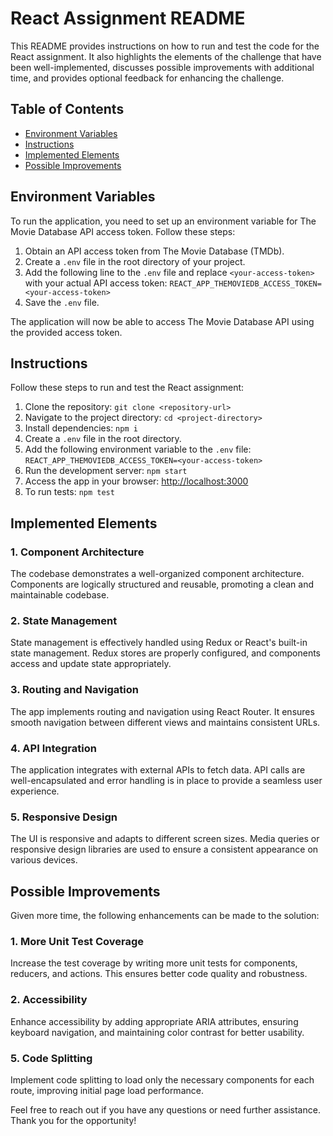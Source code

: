 # React Assignment README

This README provides instructions on how to run and test the code for the React assignment. It also highlights the elements of the challenge that have been well-implemented, discusses possible improvements with additional time, and provides optional feedback for enhancing the challenge.

## Table of Contents
- [Environment Variables](#environment-variables)
- [Instructions](#instructions)
- [Implemented Elements](#implemented-elements)
- [Possible Improvements](#possible-improvements)

## Environment Variables

To run the application, you need to set up an environment variable for The Movie Database API access token. Follow these steps:

1. Obtain an API access token from The Movie Database (TMDb).
2. Create a `.env` file in the root directory of your project.
3. Add the following line to the `.env` file and replace `<your-access-token>` with your actual API access token:
```REACT_APP_THEMOVIEDB_ACCESS_TOKEN=<your-access-token>```
4. Save the `.env` file.

The application will now be able to access The Movie Database API using the provided access token.


## Instructions

Follow these steps to run and test the React assignment:

1. Clone the repository: `git clone <repository-url>`
2. Navigate to the project directory: `cd <project-directory>`
3. Install dependencies: `npm i`
4. Create a `.env` file in the root directory.
5. Add the following environment variable to the `.env` file:
```REACT_APP_THEMOVIEDB_ACCESS_TOKEN=<your-access-token>```
6. Run the development server: `npm start`
7. Access the app in your browser: [http://localhost:3000](http://localhost:3000)
8. To run tests: `npm test`

## Implemented Elements

### 1. Component Architecture

The codebase demonstrates a well-organized component architecture. Components are logically structured and reusable, promoting a clean and maintainable codebase.

### 2. State Management

State management is effectively handled using Redux or React's built-in state management. Redux stores are properly configured, and components access and update state appropriately.

### 3. Routing and Navigation

The app implements routing and navigation using React Router. It ensures smooth navigation between different views and maintains consistent URLs.

### 4. API Integration

The application integrates with external APIs to fetch data. API calls are well-encapsulated and error handling is in place to provide a seamless user experience.

### 5. Responsive Design

The UI is responsive and adapts to different screen sizes. Media queries or responsive design libraries are used to ensure a consistent appearance on various devices.


## Possible Improvements

Given more time, the following enhancements can be made to the solution:

### 1. More Unit Test Coverage

Increase the test coverage by writing more unit tests for components, reducers, and actions. This ensures better code quality and robustness.

### 2. Accessibility

Enhance accessibility by adding appropriate ARIA attributes, ensuring keyboard navigation, and maintaining color contrast for better usability.

### 5. Code Splitting

Implement code splitting to load only the necessary components for each route, improving initial page load performance.

Feel free to reach out if you have any questions or need further assistance. Thank you for the opportunity!
